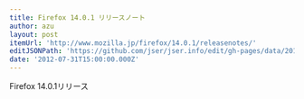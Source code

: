 ```yaml
---
title: Firefox 14.0.1 リリースノート
author: azu
layout: post
itemUrl: 'http://www.mozilla.jp/firefox/14.0.1/releasenotes/'
editJSONPath: 'https://github.com/jser/jser.info/edit/gh-pages/data/2012/07/index.json'
date: '2012-07-31T15:00:00.000Z'
---
```

Firefox 14.0.1リリース
